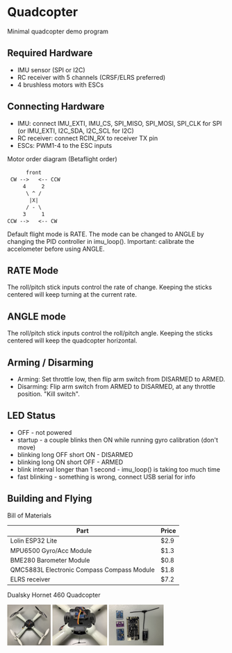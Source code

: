 # Quadcopter

Minimal quadcopter demo program

## Required Hardware

- IMU sensor (SPI or I2C)
- RC receiver with 5 channels (CRSF/ELRS preferred)
- 4 brushless motors with ESCs

## Connecting Hardware

- IMU: connect IMU_EXTI, IMU_CS, SPI_MISO, SPI_MOSI, SPI_CLK for SPI (or IMU_EXTI, I2C_SDA, I2C_SCL for I2C)
- RC receiver: connect RCIN_RX to receiver TX pin
- ESCs: PWM1-4 to the ESC inputs

Motor order diagram (Betaflight order)

```
      front
 CW -->   <-- CCW
     4     2 
      \ ^ /
       |X|
      / - \
     3     1 
CCW -->   <-- CW
```

Default flight mode is RATE. The mode can be changed to ANGLE by changing the PID controller in imu_loop(). Important: calibrate the accelometer before using ANGLE.

## RATE Mode

The roll/pitch stick inputs control the rate of change. Keeping the sticks centered will keep turning at the current rate.

## ANGLE mode

The roll/pitch stick inputs control the roll/pitch angle. Keeping the sticks centered will keep the quadcopter horizontal.

## Arming / Disarming

- Arming: Set throttle low, then flip arm switch from DISARMED to ARMED.
- Disarming: Flip arm switch from ARMED to DISARMED, at any throttle position. "Kill switch".

## LED Status

- OFF - not powered
- startup - a couple blinks then ON while running gyro calibration (don't move)
- blinking long OFF short ON - DISARMED
- blinking long ON short OFF - ARMED
- blink interval longer than 1 second - imu_loop() is taking too much time
- fast blinking - something is wrong, connect USB serial for info

## Building and Flying

Bill of Materials

Part|Price
|-|-|
Lolin ESP32 Lite | $2.9
MPU6500 Gyro/Acc Module | $1.3
BME280 Barometer Module | $0.8
QMC5883L Electronic Compass Compass Module | $1.8
ELRS receiver | $7.2
Dualsky Hornet 460 Quadcopter

<img src="img/ex-q1.jpg" width="19.9%" /> <img src="img/ex-q2.jpg" width="25%" /> <img src="img/ex-q3.jpg" width="25%" />
